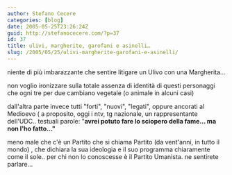 ```yaml
---
author: Stefano Cecere
categories: [blog]
date: 2005-05-25T23:26:24Z
guid: http://stefanocecere.com/?p=37
id: 37
title: ulivi, margherite, garofani e asinelli…
slug: /2005/05/25/ulivi-margherite-garofani-e-asinelli/
---
```


niente di pi&#xf9; imbarazzante che sentire litigare un Ulivo con una Margherita…

non voglio ironizzare sulla totale assenza di identità di questi personaggi che ogni tre per due cambiano vegetale (o animale in alcuni casi)

dall'altra parte invece tutti "forti", "nuovi", "legati", oppure ancorati al Medioevo ( a proposito, oggi i ntv, tg nazionale, un rappresentante dell'UDC.. testuali parole: "<span style="font-weight: bold">avrei potuto fare lo sciopero della fame… ma non l'ho fatto…"</span>

meno male che c'è un Partito che si chiama Partito (da vent'anni, in tutto il mondo) , che dichiara la sua ideologia e il suo programma chiaramente come il sole.. per chi non lo conoscesse è il Partito Umanista. ne sentirete parlare…